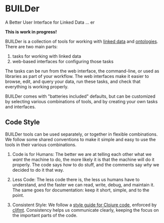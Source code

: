 # BUILDer

A Better User Interface for Linked Data ... er

**This is work in progress!**

BUILDer is a collection of tools for working with [linked data](http://linkeddata.org) and [ontologies](https://en.wikipedia.org/wiki/Ontology_%28information_science%29). There are two main parts:

1. tasks for working with linked data
2. web-based interfaces for configuring those tasks

The tasks can be run from the web interface, the command-line, or used as libraries as part of your workflow. The web interfaces make it easier to browse, edit, and query your data, run these tasks, and check that everything is working properly.

BUILDer comes with "batteries included" defaults, but can be customized by selecting various combinations of tools, and by creating your own tasks and interfaces.


## Code Style

BUILDer tools can be used separately, or together in flexible combinations. We follow some shared conventions to make it simple and easy to use the tools in their various combinations.

1. Code is for Humans: The better we are at telling each other what we *want* the machine to do, the more likely it is that the machine will do it properly. The code says *how* to do stuff, and the comments say *why* we decided to do it that way.

2. Less Code: The less code there is, the less us humans have to understand, and the faster we can read, write, debug, and maintain it. The same goes for documentation: keep it short, simple, and to the point.

3. Consistent Style: We follow a [style guide for Clojure code](https://github.com/bbatsov/clojure-style-guide), enforced by [cljfmt](https://github.com/weavejester/cljfmt). Consistency helps us communicate clearly, keeping the focus on the important parts of the code.

